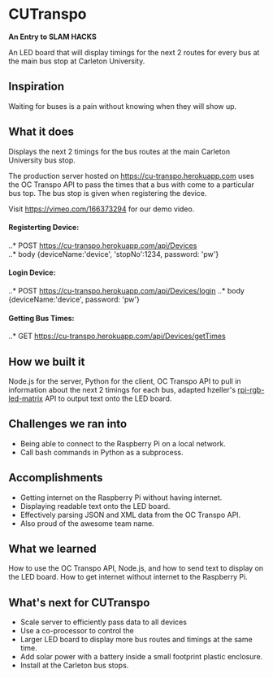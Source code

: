 # CUTranspo
**An Entry to SLAM HACKS**

An LED board that will display timings for the next 2 routes for every bus at the main bus stop at Carleton University.

## Inspiration
Waiting for buses is a pain without knowing when they will show up.

## What it does
Displays the next 2 timings for the bus routes at the main Carleton University bus stop.

The production server hosted on https://cu-transpo.herokuapp.com uses the OC Transpo API to pass the times that a bus with come to a particular bus top. The bus stop is given when registering the device.

Visit https://vimeo.com/166373294 for our demo video.

#### Registerting Device:
 ..* POST https://cu-transpo.herokuapp.com/api/Devices  
 ..* body {deviceName:'device', 'stopNo':1234, password: 'pw'}


#### Login Device:
..* POST https://cu-transpo.herokuapp.com/api/Devices/login
..* body {deviceName:'device', password: 'pw'}

#### Getting Bus Times:
  ..* GET https://cu-transpo.herokuapp.com/api/Devices/getTimes

## How we built it
Node.js for the server, Python for the client, OC Transpo API to pull in information about the next 2 timings for each bus, adapted hzeller's [rpi-rgb-led-matrix](https://github.com/hzeller/rpi-rgb-led-matrix/) API to output text onto the LED board.

## Challenges we ran into
* Being able to connect to the Raspberry Pi on a local network.
* Call bash commands in Python as a subprocess.

## Accomplishments
* Getting internet on the Raspberry Pi without having internet.
* Displaying readable text onto the LED board.
* Effectively parsing JSON and XML data from the OC Transpo API.
* Also proud of the awesome team name.

## What we learned
How to use the OC Transpo API, Node.js, and how to send text to display on the LED board. How to get internet without internet to the Raspberry Pi.

## What's next for CUTranspo
* Scale server to efficiently pass data to all devices
* Use a co-processor to control the
* Larger LED board to display more bus routes and timings at the same time.
* Add solar power with a battery inside a small footprint plastic enclosure.
* Install at the Carleton bus stops.
